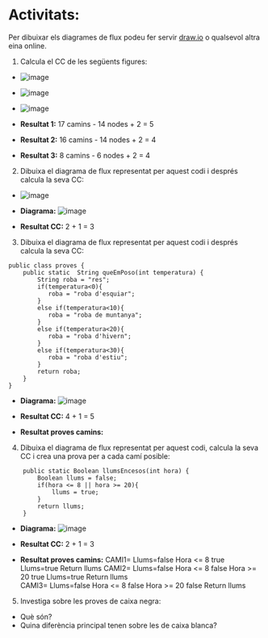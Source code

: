 # Activitats: 

Per dibuixar els diagrames de flux podeu fer servir [draw.io](https://draw.io) o qualsevol altra eina online.

1. Calcula el CC de les següents figures:
  - ![image](https://user-images.githubusercontent.com/110727546/204613022-4ab64342-2e06-438d-a7e8-570685b3c406.png)
  - ![image](https://user-images.githubusercontent.com/110727546/204613180-6d55bf09-28b8-417e-96f4-f71a762ac44c.png)
  - ![image](https://user-images.githubusercontent.com/110727546/204655229-8c3f28d7-3d8b-4746-a55d-331f89da39d2.png)

  - **Resultat 1:** 17 camins - 14 nodes + 2 = 5
  - **Resultat 2:** 16 camins - 14 nodes + 2 = 4
  - **Resultat 3:** 8 camins - 6 nodes + 2 = 4


2. Dibuixa el diagrama de flux representat per aquest codi i després calcula la seva CC:
  - ![image](https://user-images.githubusercontent.com/110727546/204615125-363e5e6c-173b-4ec0-8c0b-cb97985ade06.png)

  - **Diagrama:** ![image](https://user-images.githubusercontent.com/113586080/204739252-91dc8062-4e70-462e-bdd1-fcdc1d295bc3.png)


  - **Resultat CC:** 2 + 1 = 3

3. Dibuixa el diagrama de flux representat per aquest codi i després calcula la seva CC:

```
public class proves {
    public static  String queEmPoso(int temperatura) {
        String roba = "res";
        if(temperatura<0){
           roba = "roba d'esquiar";
        }
        else if(temperatura<10){
           roba = "roba de muntanya";
        }
        else if(temperatura<20){
           roba = "roba d'hivern";
        }
        else if(temperatura<30){
           roba = "roba d'estiu";
        }
        return roba;
    }    
}
```

  - **Diagrama:** ![image](https://user-images.githubusercontent.com/113586080/204746505-66d671f3-bdb2-4ae2-b267-6802e339e2af.png)

  - **Resultat CC:** 4 + 1 = 5

  - **Resultat proves camins:** 

4. Dibuixa el diagrama de flux representat per aquest codi, calcula la seva CC i crea una prova per a cada camí posible:

```
    public static Boolean llumsEncesos(int hora) {
        Boolean llums = false;
        if(hora <= 8 || hora >= 20){
            llums = true;
        }
        return llums;
    }
```
  - **Diagrama:** ![image](https://user-images.githubusercontent.com/113586080/204750603-0ee70d87-eb34-408f-9342-aa48fd333a7f.png)


  - **Resultat CC:** 2 + 1 = 3
  
  - **Resultat proves camins:** CAMI1= Llums=false
                                       Hora <= 8 true
                                       Llums=true
                                       Return llums
                                CAMI2= Llums=false
                                       Hora <= 8 false
                                       Hora >= 20 true
                                       Llums=true
                                       Return llums         
                                CAMI3= Llums=false
                                       Hora <= 8 false
                                       Hora >= 20 false
                                       Return llums
                              

5. Investiga sobre les proves de caixa negra:

  - Què són?
  - Quina diferència principal tenen sobre les de caixa blanca?
